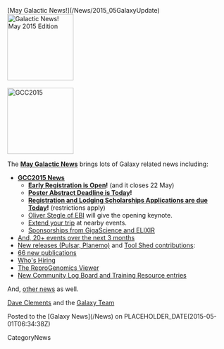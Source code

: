 <div class='newsItemHeader'>[May Galactic News!](/News/2015_05GalaxyUpdate)</div>

<div class='right'>
<a href='/GalaxyUpdates/2015_05'><img src='/Images/Logos/GalaxyUpdate200.png' alt='Galactic News! May 2015 Edition' width=150 /></a><br /><br />
<a href='/GalaxyUpdates/2015_05#gcc2015-4-8-july-norwich-uk'><img src='/Images/Logos/GCC2015LogoWide600.png' alt='GCC2015' width="150" /></a><br />
</div>

The **[May Galactic News](/GalaxyUpdates/2015_05)** brings lots of Galaxy related news including:

* **[GCC2015 News](/GalaxyUpdates/2015_05#gcc2015-4-8-july-norwich-uk)**
  * **[Early Registration is Open](/GalaxyUpdates/2015_05#early-registration-is-open)!**  (and it closes 22 May)
  * **[Poster Abstract Deadline is Today](/GalaxyUpdates/2015_05#poster-abstract-deadline-is-today)!**
  * **[Registration and Lodging Scholarships Applications are due Today](/GalaxyUpdates/2015_05#registration-and-lodging-scholarships-applications-due-today)!** (restrictions apply)
  * [Oliver Stegle of EBI](/GalaxyUpdates/2015_05#keynote-speaker-oliver-stegle) will give the opening keynote. 
  * [Extend your trip](/GalaxyUpdates/2015_05#other-events-near-gcc2015) at nearby events.
  * [Sponsorships from GigaScience and ELIXIR](/GalaxyUpdates/2015_05#gcc2015-sponsorships)
* [And, 20+ events over the next 3 months](/GalaxyUpdates/2015_05#other-events)
* [New releases (Pulsar, Planemo)](/GalaxyUpdates/2015_05#releases) and [Tool Shed contributions](/GalaxyUpdates/2015_05#toolshed-contributions):
* [66 new publications](/GalaxyUpdates/2015_05#new-papers)
* [Who's Hiring](/GalaxyUpdates/2015_05#whos-hiring)
* [The ReproGenomics Viewer](/GalaxyUpdates/2015_05#new-public-galaxy-server-the-reprogenomics-viewer)
* [New Community Log Board and Training Resource entries](/GalaxyUpdates/2015_05#galaxy-community-hubs)

And, [other news](/GalaxyUpdates/2015_05#other-news) as well.

[Dave Clements](/DaveClements) and the [Galaxy Team](/GalaxyTeam)

<div class='newsItemFooter'>Posted to the [Galaxy News](/News) on PLACEHOLDER_DATE(2015-05-01T06:34:38Z) </div>

CategoryNews
